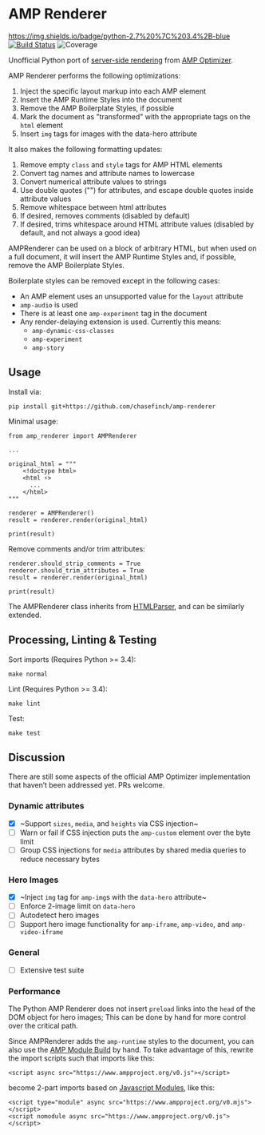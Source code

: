 # AMP Renderer

https://img.shields.io/badge/python-2.7%20%7C%203.4%2B-blue [![Build Status](https://travis-ci.com/chasefinch/amp-renderer.svg?branch=master)](https://travis-ci.com/chasefinch/amp-renderer) ![Coverage](https://img.shields.io/badge/coverage-67%25-yellow)

Unofficial Python port of [server-side rendering](https://amp.dev/documentation/guides-and-tutorials/optimize-and-measure/amp-optimizer-guide/explainer/?format=websites) from [AMP Optimizer](https://github.com/ampproject/amp-toolbox/tree/main/packages/optimizer).

AMP Renderer performs the following optimizations:
1. Inject the specific layout markup into each AMP element
2. Insert the AMP Runtime Styles into the document
3. Remove the AMP Boilerplate Styles, if possible
4. Mark the document as "transformed" with the appropriate tags on the `html` element
5. Insert `img` tags for images with the data-hero attribute

It also makes the following formatting updates:
1. Remove empty `class` and `style` tags for AMP HTML elements
2. Convert tag names and attribute names to lowercase
3. Convert numerical attribute values to strings
4. Use double quotes ("") for attributes, and escape double quotes inside attribute values
5. Remove whitespace between html attributes
6. If desired, removes comments (disabled by default)
7. If desired, trims whitespace around HTML attribute values (disabled by default, and not always a good idea)

AMPRenderer can be used on a block of arbitrary HTML, but when used on a full document, it will insert the AMP Runtime Styles and, if possible, remove the AMP Boilerplate Styles.

Boilerplate styles can be removed except in the following cases:
- An AMP element uses an unsupported value for the `layout` attribute
- `amp-audio` is used
- There is at least one `amp-experiment` tag in the document
- Any render-delaying extension is used. Currently this means:
  - `amp-dynamic-css-classes`
  - `amp-experiment`
  - `amp-story`

## Usage

Install via:
	
	pip install git+https://github.com/chasefinch/amp-renderer

Minimal usage:

	from amp_renderer import AMPRenderer

	...

	original_html = """
	    <!doctype html>
	    <html ⚡>
	      ...
	    </html>
	"""

	renderer = AMPRenderer()
	result = renderer.render(original_html)

	print(result)


Remove comments and/or trim attributes:

	renderer.should_strip_comments = True
	renderer.should_trim_attributes = True
	result = renderer.render(original_html)

	print(result)


The AMPRenderer class inherits from [HTMLParser](https://docs.python.org/3/library/html.parser.html), and can be similarly extended.

## Processing, Linting & Testing

Sort imports (Requires Python >= 3.4):

	make normal

Lint (Requires Python >= 3.4):

	make lint

Test:

	make test

## Discussion

There are still some aspects of the official AMP Optimizer implementation that haven’t been addressed yet. PRs welcome.

### Dynamic attributes
- [x] ~Support `sizes`, `media`, and `heights` via CSS injection~
- [ ] Warn or fail if CSS injection puts the `amp-custom` element over the byte limit
- [ ] Group CSS injections for `media` attributes by shared media queries to reduce necessary bytes

### Hero Images
- [x] ~Inject `img` tag for `amp-img`s with the `data-hero` attribute~
- [ ] Enforce 2-image limit on `data-hero`
- [ ] Autodetect hero images
- [ ] Support hero image functionality for `amp-iframe`, `amp-video`, and `amp-video-iframe`

### General
- [ ] Extensive test suite

### Performance

The Python AMP Renderer does not insert `preload` links into the `head` of the DOM object for hero images; This can be done by hand for more control over the critical path.

Since AMPRenderer adds the `amp-runtime` styles to the document, you can also use the [AMP Module Build](https://amp.dev/documentation/guides-and-tutorials/optimize-and-measure/amp-optimizer-guide/explainer/?format=websites#amp-module-build-(coming-soon)) by hand. To take advantage of this, rewrite the import scripts such that imports like this:

	<script async src="https://www.ampproject.org/v0.js"></script>

become 2-part imports based on [Javascript Modules](https://v8.dev/features/modules#browser), like this:

	<script type="module" async src="https://www.ampproject.org/v0.mjs"></script>
	<script nomodule async src="https://www.ampproject.org/v0.js"></script> 
